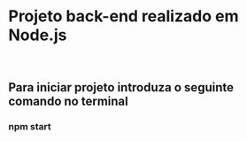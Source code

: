<h1>Projeto back-end realizado em Node.js</h1>
<br>

<h2>Para iniciar projeto introduza o seguinte comando no terminal</h2>

<h3>npm start</h3>

<p></p>
